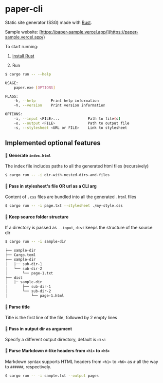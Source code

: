 # paper-cli

Static site generator (SSG) made with [Rust](https://www.rust-lang.org/).

Sample website: [https://paper-sample.vercel.app/](https://paper-sample.vercel.app/)

To start running:

1. [Install Rust](https://www.rust-lang.org/tools/install)

2. Run

```bash
$ cargo run -- --help

USAGE:
    paper.exe [OPTIONS]

FLAGS:
    -h, --help       Print help information
    -V, --version    Print version information

OPTIONS:
    -i, --input <FILE>...             Path to file(s)
    -o, --output <FILE>               Path to output file
    -s, --stylesheet <URL or FILE>    Link to stylesheet
```

## Implemented optional features

#### 🎉 Generate `index.html`

The index file includes paths to all the generated html files (recursively)

```bash
$ cargo run -- -i dir-with-nested-dirs-and-files
```

#### 🌟 Pass in stylesheet's file OR url as a CLI arg

Content of `.css` files are bundled into all the generated `.html` files

```bash
$ cargo run -- -i page.txt --stylesheet ./my-style.css
```

#### 🎉 Keep source folder structure

If a directory is passed as `--input`, `dist` keeps the structure of the source dir

```bash
$ cargo run -- -i sample-dir

├── sample-dir
├── Cargo.toml
├── sample-dir
│   ├── sub-dir-1
│   └── sub-dir-2
│       └── page-1.txt
├── dist
│   ├─ sample-dir
│       ├── sub-dir-1
│       └── sub-dir-2
│           └── page-1.html
```

#### 🌟 Parse title

Title is the first line of the file, followed by 2 empty lines

#### 🌟 Pass in output dir as argument

Specify a different output directory, default is `dist`

#### 🎉 Parse Markdown `#`-like headers from `<h1>` to `<h6>`

Markdown syntax supports HTML headers from `<h1>` to `<h6>` as `#` all the way to `######`, respectively.

```bash
$ cargo run -- -i sample.txt --output pages
```

